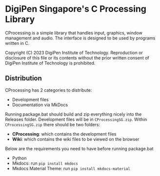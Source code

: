 # DigiPen Singapore's C Processing Library 

CProcessing is a simple library that handles input, graphics, window management and audio. 
The interface is designed to be used by programs written in C. 

Copyright (C) 2023 DigiPen Institute of Technology. Reproduction or disclosure of this file or its contents without the prior written consent of DigiPen Institute of Technology is prohibited.

## Distribution

CProcessing has 2 categories to distribute:

- Development files
- Documentation via MkDocs

Running package.bat should build and zip everything nicely into the Releases folder. Development files will be in `CProcessingSG.zip`. Within `CProcessingSG.zip` there should be two folders:

- **CProcessing**: which contains the development files
- **Wiki**: which contains the wiki files to be viewed on the browser

Below are the requirements you need to have before running package.bat

- Python
- Mkdocs: run `pip install mkdocs`
- Mkdocs Material Theme: run `pip install mkdocs-material`



